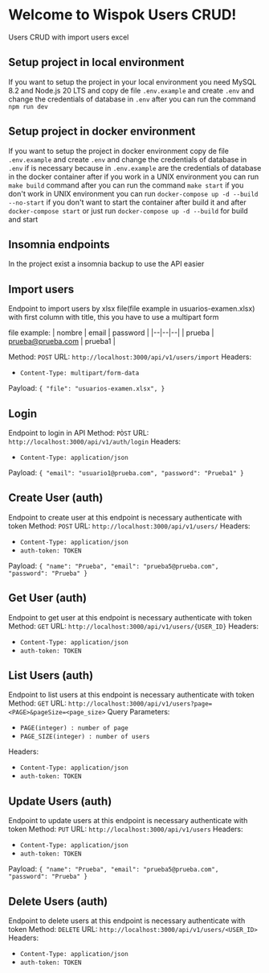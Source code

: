 # Welcome to Wispok Users CRUD!

Users CRUD with import users excel

## Setup project in local environment
If you want to setup the project in your local environment you need MySQL 8.2 and Node.js 20 LTS and copy de file `.env.example` and create `.env` and change the credentials of database in `.env` after you can run the command `npm run dev`

## Setup project in docker environment
If you want to setup the project in docker environment copy de file `.env.example` and create `.env` and change the credentials of database in `.env` if is necessary because in `.env.example` are the credentials of database in the docker container after if you work in a UNIX environment you can run `make build` command after you can run the command `make start` if you don't work in UNIX environment you can run `docker-compose up -d --build --no-start` if you don't want to start the container after build it and after `docker-compose start` or just run `docker-compose up -d --build` for build and start

## Insomnia endpoints
In the project exist a insomnia backup to use the API easier

## Import users
Endpoint to import users by xlsx file(file example in usuarios-examen.xlsx) with first column with title, this you have to use a multipart form

file example:
| nombre | email | password |
|--|--|--|
| prueba | prueba@prueba.com | prueba1 |

Method: `POST`
URL: `http://localhost:3000/api/v1/users/import`
Headers: 

 - `Content-Type: multipart/form-data`

Payload: `{
	"file": "usuarios-examen.xlsx",
}`

## Login
Endpoint to login in API
Method: `PÒST`
URL: `http://localhost:3000/api/v1/auth/login`
Headers: 

 - `Content-Type: application/json`

Payload: `{
	"email": "usuario1@prueba.com",
	"password": "Prueba1"
}`

## Create User (auth)
Endpoint to create user at this endpoint is necessary authenticate with token
Method: `POST`
URL: `http://localhost:3000/api/v1/users/`
Headers: 

 - `Content-Type: application/json`
 - `auth-token: TOKEN`

Payload: `{
	"name": "Prueba",
	"email": "prueba5@prueba.com",
	"password": "Prueba"
}`

## Get User (auth)
Endpoint to get user at this endpoint is necessary authenticate with token
Method: `GET`
URL: `http://localhost:3000/api/v1/users/{USER_ID}`
Headers: 

 - `Content-Type: application/json`
 - `auth-token: TOKEN`
 
## List Users (auth)
Endpoint to list users at this endpoint is necessary authenticate with token
Method: `GET`
URL: `http://localhost:3000/api/v1/users?page=<PAGE>&pageSize=<page_size>`
Query Parameters:

 - `PAGE(integer) : number of page`
 - `PAGE_SIZE(integer) : number of users`

Headers: 

 - `Content-Type: application/json`
 - `auth-token: TOKEN`

## Update Users (auth)
Endpoint to update users at this endpoint is necessary authenticate with token
Method: `PUT`
URL: `http://localhost:3000/api/v1/users`
Headers: 

 - `Content-Type: application/json`
 - `auth-token: TOKEN`

Payload: `{
	"name": "Prueba",
	"email": "prueba5@prueba.com",
	"password": "Prueba"
}`

## Delete Users (auth)
Endpoint to delete users at this endpoint is necessary authenticate with token
Method: `DELETE`
URL: `http://localhost:3000/api/v1/users/<USER_ID>`
Headers: 

 - `Content-Type: application/json`
 - `auth-token: TOKEN`
